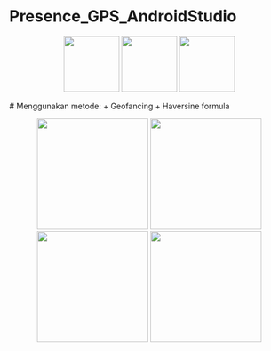 # Presence_GPS_AndroidStudio
<p align="center">
 <img src="https://user-images.githubusercontent.com/52531952/103861227-ab85a380-50ef-11eb-83a9-eea00748db1b.png" width="100px">
 <img src="https://user-images.githubusercontent.com/52531952/103861233-acb6d080-50ef-11eb-96cf-3a291519494c.png" width="100px">
 <img src="https://user-images.githubusercontent.com/52531952/103861236-ade7fd80-50ef-11eb-9119-3e636e684651.png" width="100px">
</p>
# Menggunakan metode:
 + Geofancing
 + Haversine formula
<p align="center">
 <img src="https://user-images.githubusercontent.com/52531952/103862479-c78a4480-50f1-11eb-8522-a7bb8752c132.png" width="200px">
 <img src="https://user-images.githubusercontent.com/52531952/103862489-c9ec9e80-50f1-11eb-8a26-a25654dc848d.png" width="200px">
 <img src="https://user-images.githubusercontent.com/52531952/103862486-c8bb7180-50f1-11eb-8911-b6293747ab53.png" width="200px">
 <img src="https://user-images.githubusercontent.com/52531952/103862495-cb1dcb80-50f1-11eb-9da9-d92523fe38e1.png" width="200px">
</p>
